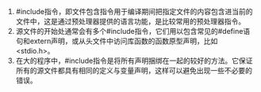 1. \#include指令，即文件包含指令用于编译期间把指定文件的内容包含进当前的文件中，这是通过预处理器提供的语言功能，是比较常用的预处理器指令。
2. 源文件的开始处通常会有多个#include指令，它们用以包含常见的#define语句和extern声明，或从头文件中访问库函数的函数原型声明，比如<stdio.h>。
3. 在大的程序中，#include指令是将所有声明捆绑在一起的较好的方法。它保证所有的源文件都具有相同的定义与变量声明，这样可以避免出现一些不必要的错误。